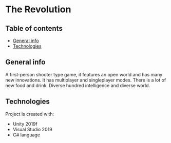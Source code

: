 # The Revolution

## Table of contents
* [General info](#general-info)
* [Technologies](#technologies)

## General info
A first-person shooter type game, it features an open world and has many new innovations. It has multiplayer and singleplayer modes.  There is a lot of new food and drink. Diverse hundred intelligence and diverse world. 
	
## Technologies
Project is created with:
* Unity 2019f
* Visual Studio 2019
* C# language
	
